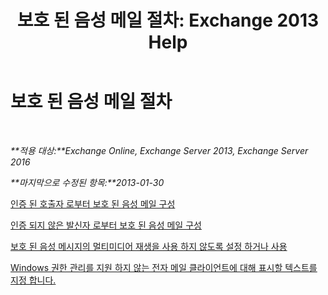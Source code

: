 ﻿---
title: '보호 된 음성 메일 절차: Exchange 2013 Help'
TOCTitle: 보호 된 음성 메일 절차
ms:assetid: 8547fc92-58f6-40f1-9685-3d43ba9b64a0
ms:mtpsurl: https://technet.microsoft.com/ko-kr/library/JJ938013(v=EXCHG.150)
ms:contentKeyID: 52057937
ms.date: 05/22/2018
mtps_version: v=EXCHG.150
ms.translationtype: MT
---

# 보호 된 음성 메일 절차

 

_**적용 대상:**Exchange Online, Exchange Server 2013, Exchange Server 2016_

_**마지막으로 수정된 항목:**2013-01-30_

[인증 된 호출자 로부터 보호 된 음성 메일 구성](configure-protected-voice-mail-from-authenticated-callers-exchange-2013-help.md)

[인증 되지 않은 발신자 로부터 보호 된 음성 메일 구성](configure-protected-voice-mail-from-unauthenticated-callers-exchange-2013-help.md)

[보호 된 음성 메시지의 멀티미디어 재생을 사용 하지 않도록 설정 하거나 사용](enable-or-disable-multimedia-playback-of-protected-voice-messages-exchange-2013-help.md)

[Windows 권한 관리를 지원 하지 않는 전자 메일 클라이언트에 대해 표시할 텍스트를 지정 합니다.](specify-the-text-to-display-for-email-clients-that-don-t-support-windows-rights-management-exchange-2013-help.md)

